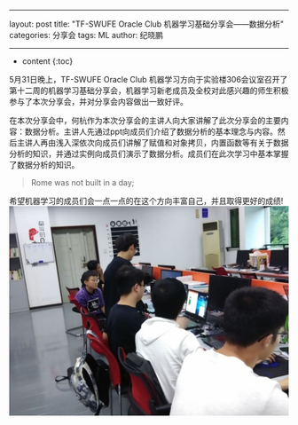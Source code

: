 
---

layout: post
title:  "TF-SWUFE Oracle Club 机器学习基础分享会——数据分析"
categories: 分享会
tags:  ML
author: 纪晓鹏

---
* content
{:toc}


 5月31日晚上，TF-SWUFE Oracle Club 机器学习方向于实验楼306会议室召开了第十二周的机器学习基础分享会，机器学习新老成员及全校对此感兴趣的师生积极参与了本次分享会，并对分享会内容做出一致好评。


在本次分享会中，何杭作为本次分享会的主讲人向大家讲解了此次分享会的主要内容：数据分析。主讲人先通过ppt向成员们介绍了数据分析的基本理念与内容。然后主讲人再由浅入深依次向成员们讲解了赋值和对象拷贝，内置函数等有关于数据分析的知识，并通过实例向成员们演示了数据分析。成员们在此次学习中基本掌握了数据分析的知识。


 >Rome was not built in a day;

希望机器学习的成员们会一点一点的在这个方向丰富自己，并且取得更好的成绩!
![](/img/2019-05-31.jpg)
